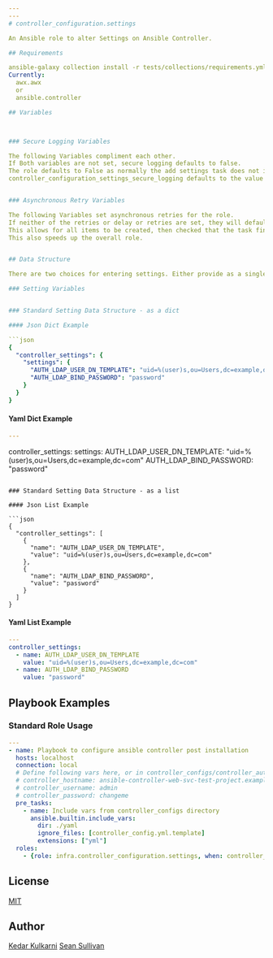 ```yaml
---
---
# controller_configuration.settings

An Ansible role to alter Settings on Ansible Controller.

## Requirements

ansible-galaxy collection install -r tests/collections/requirements.yml to be installed
Currently:
  awx.awx
  or
  ansible.controller

## Variables



### Secure Logging Variables

The following Variables compliment each other.
If Both variables are not set, secure logging defaults to false.
The role defaults to False as normally the add settings task does not include sensitive information.
controller_configuration_settings_secure_logging defaults to the value of controller_configuration_secure_logging if it is not explicitly called. This allows for secure logging to be toggled for the entire suite of configuration roles with a single variable, or for the user to selectively use it.


### Asynchronous Retry Variables

The following Variables set asynchronous retries for the role.
If neither of the retries or delay or retries are set, they will default to their respective defaults.
This allows for all items to be created, then checked that the task finishes successfully.
This also speeds up the overall role.


## Data Structure

There are two choices for entering settings. Either provide as a single dict under `settings` or individually as `name` `value`. In the first case `controller_settings` will simply be an individual dict, but in the second case, it will be a list.

### Setting Variables


### Standard Setting Data Structure - as a dict

#### Json Dict Example

```json
{
  "controller_settings": {
    "settings": {
      "AUTH_LDAP_USER_DN_TEMPLATE": "uid=%(user)s,ou=Users,dc=example,dc=com",
      "AUTH_LDAP_BIND_PASSWORD": "password"
    }
  }
}

```

#### Yaml Dict Example

```yaml
---
```

controller_settings:
  settings:
    AUTH_LDAP_USER_DN_TEMPLATE: "uid=%(user)s,ou=Users,dc=example,dc=com"
    AUTH_LDAP_BIND_PASSWORD: "password"

```

### Standard Setting Data Structure - as a list

#### Json List Example

```json
{
  "controller_settings": [
    {
      "name": "AUTH_LDAP_USER_DN_TEMPLATE",
      "value": "uid=%(user)s,ou=Users,dc=example,dc=com"
    },
    {
      "name": "AUTH_LDAP_BIND_PASSWORD",
      "value": "password"
    }
  ]
}

```

#### Yaml List Example

```yaml
---
controller_settings:
  - name: AUTH_LDAP_USER_DN_TEMPLATE
    value: "uid=%(user)s,ou=Users,dc=example,dc=com"
  - name: AUTH_LDAP_BIND_PASSWORD
    value: "password"
```

## Playbook Examples

### Standard Role Usage

```yaml
---
- name: Playbook to configure ansible controller post installation
  hosts: localhost
  connection: local
  # Define following vars here, or in controller_configs/controller_auth.yml
  # controller_hostname: ansible-controller-web-svc-test-project.example.com
  # controller_username: admin
  # controller_password: changeme
  pre_tasks:
    - name: Include vars from controller_configs directory
      ansible.builtin.include_vars:
        dir: ./yaml
        ignore_files: [controller_config.yml.template]
        extensions: ["yml"]
  roles:
    - {role: infra.controller_configuration.settings, when: controller_settings is defined}
```

## License

[MIT](https://github.com/redhat-cop/controller_configuration#licensing)

## Author

[Kedar Kulkarni](https://github.com/kedark3)
[Sean Sullivan](https://github.com/sean-m-sullivan)
